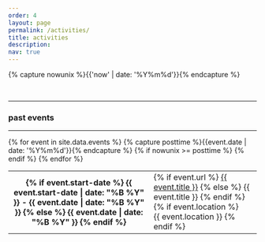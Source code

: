 ```yaml
---
order: 4
layout: page
permalink: /activities/
title: activities
description:
nav: true
---
```

{% capture nowunix %}{{'now' | date: '%Y%m%d'}}{% endcapture %}  

&nbsp;

---
<!--
### current and upcoming activities

---
<div class="events">
	<div class="table-responsive">
	      <table class="table table-sm table-borderless">
			{% for event in site.data.events reversed %}
			{% capture posttime %}{{event.date | date : '%Y%m%d'}}{% endcapture %}
			{% if nowunix < posttime %}
				<tr>
					<th scope="row" class="events-date">
						{% if event.start-date %}
							{{ event.start-date | date: "%B %Y" }} - {{ event.date | date: "%B %Y" }} 
						{% else %}
			        		{{ event.date | date: "%B %Y" }} 
			        	{% endif %}
			        </th>
		            <td>
			            {% if event.url %}
			              <a class="events-title" href="{{ event.url }}">{{ event.title }}</a>
			            {% else %}
			              {{ event.title }}
			            {% endif %}
			            {% if event.location %}
			              <br> <a class="events-location">{{ event.location }}</a>
			            {% endif %}
		            </td>
		        </tr>
		    {% endif %}
			{% endfor %}
		</table>
	</div>
</div>

---
-->
### past events

---

<div class="events">
	<div class="table-responsive">
	      <table class="table table-sm table-borderless">
			{% for event in site.data.events %}
			{% capture posttime %}{{event.date | date: '%Y%m%d'}}{% endcapture %}
			{% if nowunix >= posttime %}
				<tr>
			        <th scope="row" class="events-date">
						{% if event.start-date %}
							{{ event.start-date | date: "%B %Y" }} - {{ event.date | date: "%B %Y" }} 
						{% else %}
			        		{{ event.date | date: "%B %Y" }} 
			        	{% endif %}
			        </th>
		            <td>
			            {% if event.url %}
			              <a class="events-title" href="{{ event.url }}">{{ event.title }}</a>
			            {% else %}
			              {{ event.title }}
			            {% endif %}
			            {% if event.location %}
			              <br> <a class="events-location">{{ event.location }}</a>
			            {% endif %}
		            </td>
		        </tr>
		    {% endif %}
			{% endfor %}
		</table>
	</div>
</div>